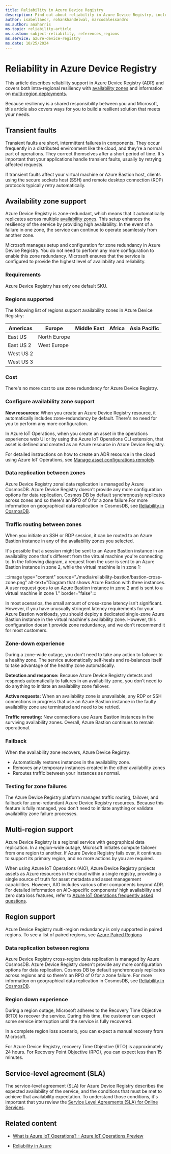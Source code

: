 ```yaml
---
title: Reliability in Azure Device Registry
description: Find out about reliability in Azure Device Registry, including availability zones and multi-region deployments.
author: isabellaecr, rohankhandelwal, marcodalessandro
ms.author: anaharris
ms.topic: reliability-article
ms.custom: subject-reliability, references_regions
ms.service: azure-device-registry
ms.date: 10/25/2024
---
```


# Reliability in Azure Device Registry

This article describes reliability support in Azure Device Registry (ADR) and covers both intra-regional resiliency with [availability zones](#availability-zone-support) and information on [multi-region deployments](#multi-region-support).

Because resiliency is a shared responsibility between you and Microsoft, this article also covers ways for you to build a resilient solution that meets your needs.


## Transient faults

Transient faults are short, intermittent failures in components. They occur frequently in a distributed environment like the cloud, and they're a normal part of operations. They correct themselves after a short period of time. It's important that your applications handle transient faults, usually by retrying affected requests.

If transient faults affect your virtual machine or Azure Bastion host, clients using the secure sockets host (SSH) and remote desktop connection (RDP) protocols typically retry automatically.

## Availability zone support

Azure Device Registry is zone-redundant, which means that it automatically replicates across multiple [availability zones](../reliability/availability-zones-overview.md). This setup enhances the resiliency of the service by providing high availability. In the event of a failure in one zone, the service can continue to operate seamlessly from another zone. 

Microsoft manages setup and configuration for zone redundancy in Azure Device Registry. You do not need to perform any more configuration to enable this zone redundancy. Microsoft ensures that the service is configured to provide the highest level of availability and reliability. 

### Requirements

Azure Device Registry has only one default SKU.

### Regions supported

The following list of regions support availability zones in Azure Device Registry:


| Americas         | Europe               | Middle East   | Africa             | Asia Pacific   |
|------------------|----------------------|---------------|--------------------|----------------|
| East US          | North Europe         |               |                    |                |
| East US 2        | West Europe          |               |                    |                |
| West US 2        |                      |               |                    |                |
| West US 3        |                      |               |                    |                |


### Cost

There's no more cost to use zone redundancy for Azure Device Registry.

### Configure availability zone support

**New resources:**  When you create an Azure Device Registry resource, it automatically includes zone-redundancy by default. There's no need for you to perform any more configuration. 


<!-- Do we need this? -->
In Azure IoT Operations, when you create an asset in the operations experience web UI or by using the Azure IoT Operations CLI extension, that asset is defined and created as an Azure resource in Azure Device Registry.  

For detailed instructions on how to create an ADR resource in the cloud using Azure IoT Operations, see [Manage asset configurations remotely](/azure/iot-operations/discover-manage-assets/howto-manage-assets-remotely?tabs=portal). 

### Data replication between zones

Azure Device Registry zonal data replication is managed by Azure CosmosDB. Azure Device Registry doesn't provide any more configuration options for data replication. Cosmos DB by default synchronously replicates across zones and so there's an RPO of 0 for a zone failure.For more information on geographical data replication in CosmosDB, see [Reliability in CosmosDB](./reliability-cosmos-db-nosql.md).

### Traffic routing between zones

When you initiate an SSH or RDP session, it can be routed to an Azure Bastion instance in any of the availability zones you selected.

It's possible that a session might be sent to an Azure Bastion instance in an availability zone that's different from the virtual machine you're connecting to. In the following diagram, a request from the user is sent to an Azure Bastion instance in zone 2, while the virtual machine is in zone 1:

:::image type="content" source="./media/reliability-bastion/bastion-cross-zone.png" alt-text="Diagram that shows Azure Bastion with three instances. A user request goes to an Azure Bastion instance in zone 2 and is sent to a virtual machine in zone 1." border="false":::

In most scenarios, the small amount of cross-zone latency isn't significant. However, if you have unusually stringent latency requirements for your Azure Bastion workloads, you should deploy a dedicated single-zone Azure Bastion instance in the virtual machine's availability zone. However, this configuration doesn't provide zone redundancy, and we don't recommend it for most customers.

### Zone-down experience

During a zone-wide outage, you don't need to take any action to failover to a healthy zone. The service automatically self-heals and re-balances itself to take advantage of the healthy zone automatically.

**Detection and response:**  Because Azure Device Registry detects and responds automatically to failures in an availability zone, you don't need to do anything to initiate an availability zone failover.

<!-- Need? -->
**Active requests:** When an availability zone is unavailable, any RDP or SSH connections in progress that use an Azure Bastion instance in the faulty availability zone are terminated and need to be retried.

<!-- Need? -->
**Traffic rerouting:** New connections use Azure Bastion instances in the surviving availability zones. Overall, Azure Bastion continues to remain operational.

### Failback

<!-- What happens? -->

When the availability zone recovers, Azure Device Registry:

- Automatically restores instances in the availability zone.
- Removes any temporary instances created in the other availability zones
- Reroutes traffic between your instances as normal.

### Testing for zone failures

<!-- is this okay to say? -->
The Azure Device Registry platform manages traffic routing, failover, and failback for zone-redundant Azure Device Registry resources. Because this feature is fully managed, you don't need to initiate anything or validate availability zone failure processes.

## Multi-region support

Azure Device Registry is a regional service with geographical data replication. In a region-wide outage, Microsoft initiates compute failover from one region to another. If Azure Device Registry fails over, it continues to support its primary region, and no more actions by you are required. 

When using Azure IoT Operations (AIO), Azure Device Registry projects assets as Azure resources in the cloud within a single registry, providing a single source of truth for asset metadata and asset management capabilities. However, AIO includes various other components beyond ADR. For detailed information on AIO-specific components' high availability and zero data loss features, refer to [Azure IoT Operations frequently asked questions](/azure/iot-operations/troubleshoot/iot-operations-faq#does-azure-iot-operations-offer-high-availability-and-zero-data-loss-features-). 

## Region support

Azure Device Registry multi-region redundancy is only supported in paired regions. To see a list of paired regions, see [Azure Paired Regions](./cross-region-replication-azure.md#azure-paired-regions)

### Data replication between regions


Azure Device Registry cross-region data replication is managed by Azure CosmosDB. Azure Device Registry doesn't provide any more configuration options for data replication. Cosmos DB by default synchronously replicates across regions and so there's an RPO of 0 for a zone failure. For more information on geographical data replication in CosmosDB, see [Reliability in CosmosDB](./reliability-cosmos-db-nosql.md).


### Region down experience

During a region outage, Microsoft adheres to the Recovery Time Objective (RTO) to recover the service. During this time, the customer can expect some service interruption until the service is fully recovered.  

In a complete region loss scenario, you can expect a manual recovery from Microsoft. 

<!-- Why 15 minutes?-->
For Azure Device Registry, recovery Time Objective (RTO) is approximately 24 hours. For Recovery Point Objective (RPO), you can expect less than 15 minutes.


## Service-level agreement (SLA)

The service-level agreement (SLA) for Azure Device Registry describes the expected availability of the service, and the conditions that must be met to achieve that availability expectation. To understand those conditions, it's important that you review the [Service Level Agreements (SLA) for Online Services](https://www.microsoft.com/licensing/docs/view/Service-Level-Agreements-SLA-for-Online-Services).


## Related content


- [What is Azure IoT Operations? - Azure IoT Operations Preview](https://learn.microsoft.com/en-us/azure/iot-operations/overview-iot-operations) 

- [Reliability in Azure](/azure/availability-zones/overview)
